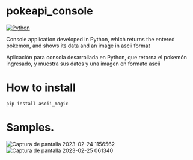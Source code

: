 # pokeapi_console
[![Python](https://img.shields.io/badge/Python-3.10+-yellow?style=for-the-badge&logo=python&logoColor=white&labelColor=101010)](https://python.org)

Console application developed in Python, which returns the entered pokemon, and shows its data and an image in ascii format

Aplicación para consola desarrollada en Python, que retorna el pokemón ingresado, y muestra sus datos y una imagen en formato ascii

# How to install

    pip install ascii_magic

# Samples.

![Captura de pantalla 2023-02-24 1156562](https://user-images.githubusercontent.com/52086707/221210418-022a591e-76a6-4d58-95bf-b3f60d9b3329.png)
![Captura de pantalla 2023-02-25 061340](https://user-images.githubusercontent.com/52086707/221349030-a4ddbdd4-fe8e-428a-a04c-65b0bf7d9c3d.png)
